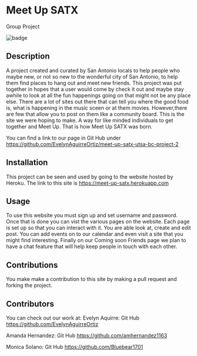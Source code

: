 # Meet Up SATX 
Group Project

  ![badge](https://img.shields.io/badge/License-MIT-blue)

  ## Description
A project created and curated by San Antonio locals to help people who maybe new, or not so new to the wonderful city of San Antonio, to help them find places to hang out and meet new friends. This project was put together in hopes that a user would come by check it out and maybe stay awhile to look at all the fun happenings going on that might not be any place else. There are a lot of sites out there that can tell you where the good food is, what is happening in the music sceen or at them movies. However,there are few that allow you to post on them like a community board. This is the site we were hoping to make. A way for like minded individuals to get together and Meet Up. That is how Meet Up SATX was born.  

You can find a link to our page in Git Hub under https://github.com/EvelynAguirreOrtiz/meet-up-satx-utsa-bc-project-2

## Installation
This project can be seen and used by going to the website hosted by Heroku. 
The link to this site is https://meet-up-satx.herokuapp.com

## Usage
To use this website you must sign up and set username and password. Once that is done you can vist the various pages on the website. Each page is set up so that you can interact with it. You are able look at, create and edit post. You can add events on to our calendar and even visit a site that you might find interesting. Finally on our Coming soon Friends page we plan to have a chat feature that will help keep people in touch with each other. 

## Contributions 
You make make a contribution to this site by making a pull request and forking the project. 

## Contributors
You can check out our work at:
Evelyn Aquirre: Git Hub https://github.com/EvelynAguirreOrtiz

Amanda Hernandez: Git Hub https://github.com/amhernandez1163

Monica Solano: Git Hub  https://github.com/Bluebear1701
